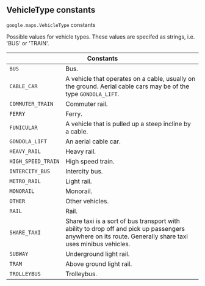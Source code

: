 <h2 id="VehicleType"> VehicleType constants </h2><p>
<code><span itemprop="path">google.maps</span>.<span itemprop="name">VehicleType</span></code>
constants
</p><p>Possible values for vehicle types. These values are specifed as strings, i.e. 'BUS' or 'TRAIN'.</p><div class="devsite-table-wrapper"><table class="constants responsive" summary="VehicleType constants">
<thead>
<tr><th colspan="2">Constants</th>
</tr></thead>
<tbody>
<tr id="VehicleType.BUS">
<td><code><span>BUS</span></code></td>
<td>Bus.</td>
</tr>
<tr id="VehicleType.CABLE_CAR">
<td><code><span>CABLE_CAR</span></code></td>
<td>A vehicle that operates on a cable, usually on the ground. Aerial cable cars may be of the type <code><span>GONDOLA_LIFT</span></code>.</td>
</tr>
<tr id="VehicleType.COMMUTER_TRAIN">
<td><code><span>COMMUTER_TRAIN</span></code></td>
<td>Commuter rail.</td>
</tr>
<tr id="VehicleType.FERRY">
<td><code><span>FERRY</span></code></td>
<td>Ferry.</td>
</tr>
<tr id="VehicleType.FUNICULAR">
<td><code><span>FUNICULAR</span></code></td>
<td>A vehicle that is pulled up a steep incline by a cable.</td>
</tr>
<tr id="VehicleType.GONDOLA_LIFT">
<td><code><span>GONDOLA_LIFT</span></code></td>
<td>An aerial cable car.</td>
</tr>
<tr id="VehicleType.HEAVY_RAIL">
<td><code><span>HEAVY_RAIL</span></code></td>
<td>Heavy rail.</td>
</tr>
<tr id="VehicleType.HIGH_SPEED_TRAIN">
<td><code><span>HIGH_SPEED_TRAIN</span></code></td>
<td>High speed train.</td>
</tr>
<tr id="VehicleType.INTERCITY_BUS">
<td><code><span>INTERCITY_BUS</span></code></td>
<td>Intercity bus.</td>
</tr>
<tr id="VehicleType.METRO_RAIL">
<td><code><span>METRO_RAIL</span></code></td>
<td>Light rail.</td>
</tr>
<tr id="VehicleType.MONORAIL">
<td><code><span>MONORAIL</span></code></td>
<td>Monorail.</td>
</tr>
<tr id="VehicleType.OTHER">
<td><code><span>OTHER</span></code></td>
<td>Other vehicles.</td>
</tr>
<tr id="VehicleType.RAIL">
<td><code><span>RAIL</span></code></td>
<td>Rail.</td>
</tr>
<tr id="VehicleType.SHARE_TAXI">
<td><code><span>SHARE_TAXI</span></code></td>
<td>Share taxi is a sort of bus transport with ability to drop off and pick up passengers anywhere on its route. Generally share taxi uses minibus vehicles.</td>
</tr>
<tr id="VehicleType.SUBWAY">
<td><code><span>SUBWAY</span></code></td>
<td>Underground light rail.</td>
</tr>
<tr id="VehicleType.TRAM">
<td><code><span>TRAM</span></code></td>
<td>Above ground light rail.</td>
</tr>
<tr id="VehicleType.TROLLEYBUS">
<td><code><span>TROLLEYBUS</span></code></td>
<td>Trolleybus.</td>
</tr>
</tbody>
</table></div>